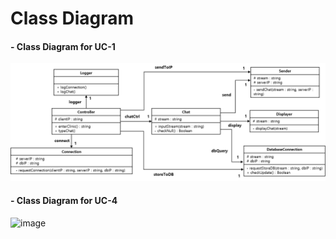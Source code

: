 # Class Diagram

#### - Class Diagram for UC-1
![image1](UC1_Class_Diagram.png)

#### - Class Diagram for UC-4
![image](https://user-images.githubusercontent.com/48945057/118230672-0463af00-b4c9-11eb-9357-5afcb0cfdb11.png)
